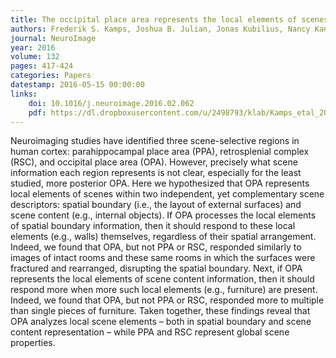 ```yaml
---
title: The occipital place area represents the local elements of scenes
authors: Frederik S. Kamps, Joshua B. Julian, Jonas Kubilius, Nancy Kanwisher, Daniel D. Dilks
journal: NeuroImage
year: 2016
volume: 132
pages: 417-424
categories: Papers
datestamp: 2016-05-15 00:00:00
links:
    doi: 10.1016/j.neuroimage.2016.02.062
    pdf: https://dl.dropboxusercontent.com/u/2498793/klab/Kamps_etal_2016_The-occipital-place-area-represents.pdf
---
```


Neuroimaging studies have identified three scene-selective regions in human cortex: parahippocampal place area (PPA), retrosplenial complex (RSC), and occipital place area (OPA). However, precisely what scene information each region represents is not clear, especially for the least studied, more posterior OPA. Here we hypothesized that OPA represents local elements of scenes within two independent, yet complementary scene descriptors: spatial boundary (i.e., the layout of external surfaces) and scene content (e.g., internal objects). If OPA processes the local elements of spatial boundary information, then it should respond to these local elements (e.g., walls) themselves, regardless of their spatial arrangement. Indeed, we found that OPA, but not PPA or RSC, responded similarly to images of intact rooms and these same rooms in which the surfaces were fractured and rearranged, disrupting the spatial boundary. Next, if OPA represents the local elements of scene content information, then it should respond more when more such local elements (e.g., furniture) are present. Indeed, we found that OPA, but not PPA or RSC, responded more to multiple than single pieces of furniture. Taken together, these findings reveal that OPA analyzes local scene elements – both in spatial boundary and scene content representation – while PPA and RSC represent global scene properties.